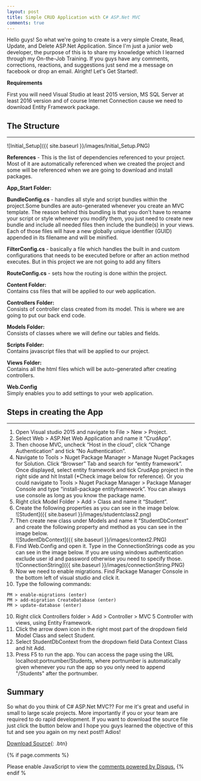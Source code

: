 ```yaml
---
layout: post
title: Simple CRUD Application with C# ASP.Net MVC
comments: true
---
```


Hello guys! So what we're going to create is a very simple Create, Read, Update, and Delete ASP.Net Application. Since I'm just a junior web developer, the purpose of this is to share my knowledge which I learned through my On-the-Job Training. If you guys have any comments, corrections, reactions, and suggestions just send me a message on facebook or drop an email. Alright! Let's Get Started!.

**Requirements**

First you will need Visual Studio at least 2015 version, MS SQL Server at least 2016 version and of course Internet Connection cause we need to download Entity Framework package.  
  
  
  
## **The Structure**  
  
----  
![Initial_Setup]({{ site.baseurl }}/images/Initial_Setup.PNG)

**References** - This is the list of dependencies referenced to your project. Most of it are automatically referenced when we created the project and some will be referenced when we are going to download and install packages.

**App_Start Folder:**

**BundleConfig.cs** - handles all style and script bundles within the project.Some bundles are auto-generated whenever you create an MVC template. The reason behind this bundling is that you don’t have to rename your script or style whenever you modify them, you just need to create new bundle and include all needed files then include the bundle(s) in your views. Each of those files will have a new globally unique identifier (GUID) appended in its filename and will be minified.

**FilterConfig.cs** - basically a file which handles the built in and custom configurations that needs to be executed before or after an action method executes. But in this project we are not going to add any filters

**RouteConfig.cs** - sets how the routing is done within the project.

**Content Folder:**  
Contains css files that will be applied to our web application.

**Controllers Folder:**  
Consists of controller class created from its model. This is where we are going to put our back end code.

**Models Folder:**  
Consists of classes where we will define our tables and fields.

**Scripts Folder:**  
Contains javascript files that will be applied to our project.

**Views Folder:**  
Contains all the html files which will be auto-generated after creating controllers.

**Web.Config**  
Simply enables you to add settings to your web application.
  
  
  
## **Steps in creating the App**  
  
----  
1.	Open Visual studio 2015 and navigate to File > New > Project. 
2.	Select Web > ASP.Net Web Application and name it “CrudApp”.
3.	Then choose MVC, uncheck “Host in the cloud”, click “Change Authentication” and tick “No Authentication”.
4.	Navigate to Tools > Nuget Package Manager > Manage Nuget Packages for Solution. Click “Browser” Tab and search for “entity framework”. Once displayed, select entity framework and tick CrudApp project in the right side and hit Install (*Check image below for reference). Or you could navigate to Tools > Nuget Package Manager > Package Manager Console and type “install-package entityframework”. You can always use console as long as you know the package name.
5.	Right click Model Folder > Add > Class and name it “Student”. 
6.	Create the following properties as you can see in the image below.  
![Student]({{ site.baseurl }}/images/studentclass2.png)  
7.	Then create new class under Models and name it “StudentDbContext” and create the following property and method as you can see in the image below.  
![StudentDbContext]({{ site.baseurl }}/images/context2.PNG)  
8.  Find Web.Config and open it. Type in the ConnectionStrings code as you can see in the image below. If you are using windows authentication exclude user id and password otherwise you need to specify those.  
![ConnectionString]({{ site.baseurl }}/images/connectionString.PNG)  
9. Now we need to enable migrations. Find Package Manager Console in the bottom left of visual studio and click it.  
10. Type the following commands:  
```
PM > enable-migrations (enter)
PM > add-migration CreateDatabase (enter)
PM > update-database (enter)
```  
10.  Right click Controllers folder > Add > Controller > MVC 5 Controller with views, using Entity Framework.  
11.  Click the arrow down icon in the right most part of the dropdown field Model Class and select Student.  
12.  Select StudentDbContext from the dropdown field Data Context Class and hit Add.
13.  Press F5 to run the app. You can access the page using the URL localhost:portnumber/Students, where portnumber is automatically given whenever you run the app so you only need to append "/Students" after the portnumber.

## **Summary**  
So what do you think of C# ASP.Net MVC?? For me it's great and useful in small to large scale projects. More importantly if you or your team are required to do rapid development. If you want to download the source file just click the button below and I hope you guys learned the objective of this tut and see you again on my next post!! Adios!  


[Download Source](http://raw.githubusercontent.com/FrancisEmpleo/blog/gh-pages/uploaded_apps/CrudApp.rar){: .btn}


{% if page.comments %}
<div id="disqus_thread"></div>
<script>
    /**
     *  RECOMMENDED CONFIGURATION VARIABLES: EDIT AND UNCOMMENT THE SECTION BELOW TO INSERT DYNAMIC VALUES FROM YOUR PLATFORM OR CMS.
     *  LEARN WHY DEFINING THESE VARIABLES IS IMPORTANT: https://disqus.com/admin/universalcode/#configuration-variables
     */
    /*
    var disqus_config = function () {
        this.page.url = "https://francisempleo.github.io/blog/";  // Replace PAGE_URL with your page's canonical URL variable
        this.page.identifier = francisempleo-blog; // Replace PAGE_IDENTIFIER with your page's unique identifier variable
    };
    */
    (function() {  // REQUIRED CONFIGURATION VARIABLE: EDIT THE SHORTNAME BELOW
        var d = document, s = d.createElement('script');
        
        s.src = 'https://francisempleo-blog.disqus.com/embed.js';  // IMPORTANT: Replace EXAMPLE with your forum shortname!
        
        s.setAttribute('data-timestamp', +new Date());
        (d.head || d.body).appendChild(s);
    })();
</script>
<noscript>Please enable JavaScript to view the <a href="https://disqus.com/?ref_noscript" rel="nofollow">comments powered by Disqus.</a></noscript>
{% endif %
